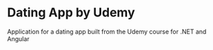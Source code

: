 # Dating App by Udemy
Application for a dating app built from the Udemy course for .NET and Angular
